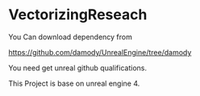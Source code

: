 VectorizingReseach
=============

You Can download dependency from

<https://github.com/damody/UnrealEngine/tree/damody>

You need get unreal github qualifications.

This Project is base on unreal engine 4.
